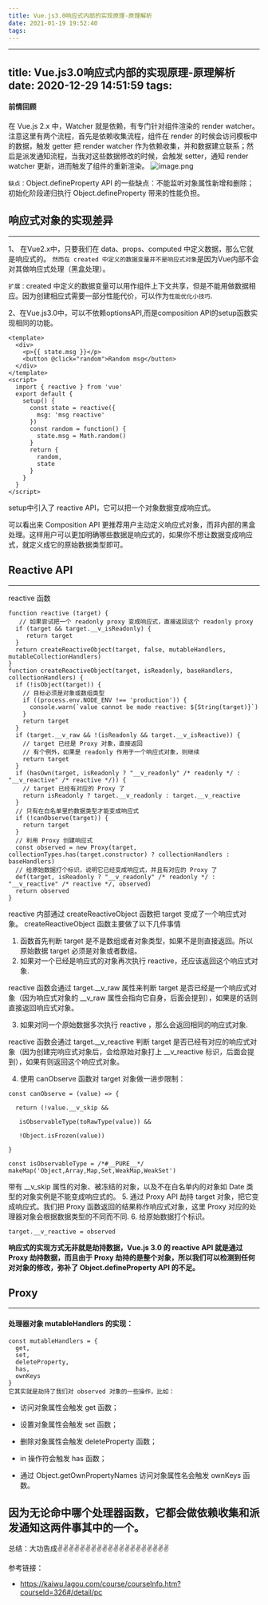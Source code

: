 ```yaml
---
title: Vue.js3.0响应式内部的实现原理-原理解析
date: 2021-01-19 19:52:40
tags:
---
```


---
title: Vue.js3.0响应式内部的实现原理-原理解析
date: 2020-12-29 14:51:59
tags:
---
<meta name="referrer" content="no-referrer"/>

#### 前情回顾
在 Vue.js 2.x 中，Watcher 就是依赖，有专门针对组件渲染的 render watcher。注意这里有两个流程，首先是依赖收集流程，组件在 render 的时候会访问模板中的数据，触发 getter 把 render watcher 作为依赖收集，并和数据建立联系；然后是派发通知流程，当我对这些数据修改的时候，会触发 setter，通知 render watcher 更新，进而触发了组件的重新渲染。
![image.png](https://s0.lgstatic.com/i/image/M00/36/C0/CgqCHl8YAPSAYotsAAG17TKWHiQ421.png)

`缺点：`Object.defineProperty API 的一些缺点：不能监听对象属性新增和删除；初始化阶段递归执行 Object.defineProperty 带来的性能负担。

## 响应式对象的实现差异
---
1、 在Vue2.x中，只要我们在 data、props、computed 中定义数据，那么它就是响应式的。
`然而在 created 中定义的数据变量并不是响应式对象`是因为Vue内部不会对其做响应式处理（黑盒处理）。

`扩展：`created 中定义的数据变量可以用作组件上下文共享，但是不能用做数据相应。因为创建相应式需要一部分性能代价，可以作为`性能优化小技巧`.

2、在Vue.js3.0中，可以不依赖optionsAPI,而是composition API的setup函数实现相同的功能。
```
<template>
  <div>
    <p>{{ state.msg }}</p>
    <button @click="random">Random msg</button>
  </div>
</template>
<script>
  import { reactive } from 'vue'
  export default {
    setup() {
      const state = reactive({
        msg: 'msg reactive'
      })
      const random = function() {
        state.msg = Math.random()
      }
      return {
        random,
        state
      }
    }
  }
</script>
```
setup中引入了 reactive API，它可以把一个对象数据变成响应式。


可以看出来 Composition API 更推荐用户主动定义响应式对象，而非内部的黑盒处理。这样用户可以更加明确哪些数据是响应式的，如果你不想让数据变成响应式，就定义成它的原始数据类型即可。

## Reactive API
---

reactive 函数
```
function reactive (target) {
   // 如果尝试把一个 readonly proxy 变成响应式，直接返回这个 readonly proxy
  if (target && target.__v_isReadonly) {
     return target
  } 
  return createReactiveObject(target, false, mutableHandlers, mutableCollectionHandlers)
}
function createReactiveObject(target, isReadonly, baseHandlers, collectionHandlers) {
  if (!isObject(target)) {
    // 目标必须是对象或数组类型
    if ((process.env.NODE_ENV !== 'production')) {
      console.warn(`value cannot be made reactive: ${String(target)}`)
    }
    return target
  }
  if (target.__v_raw && !(isReadonly && target.__v_isReactive)) {
    // target 已经是 Proxy 对象，直接返回
    // 有个例外，如果是 readonly 作用于一个响应式对象，则继续
    return target
  }
  if (hasOwn(target, isReadonly ? "__v_readonly" /* readonly */ : "__v_reactive" /* reactive */)) {
    // target 已经有对应的 Proxy 了
    return isReadonly ? target.__v_readonly : target.__v_reactive
  }
  // 只有在白名单里的数据类型才能变成响应式
  if (!canObserve(target)) {
    return target
  }
  // 利用 Proxy 创建响应式
  const observed = new Proxy(target, collectionTypes.has(target.constructor) ? collectionHandlers : baseHandlers)
  // 给原始数据打个标识，说明它已经变成响应式，并且有对应的 Proxy 了
  def(target, isReadonly ? "__v_readonly" /* readonly */ : "__v_reactive" /* reactive */, observed)
  return observed
}
```
reactive 内部通过 createReactiveObject 函数把 target 变成了一个响应式对象。
createReactiveObject 函数主要做了以下几件事情
1. 函数首先判断 target 是不是数组或者对象类型，如果不是则直接返回。所以原始数据 target 必须是对象或者数组。
2. 如果对一个已经是响应式的对象再次执行 reactive，还应该返回这个响应式对象.

reactive 函数会通过 target.__v_raw 属性来判断 target 是否已经是一个响应式对象（因为响应式对象的 __v_raw 属性会指向它自身，后面会提到），如果是的话则直接返回响应式对象。

3. 如果对同一个原始数据多次执行 reactive ，那么会返回相同的响应式对象.

reactive 函数会通过 target.__v_reactive 判断 target 是否已经有对应的响应式对象（因为创建完响应式对象后，会给原始对象打上 __v_reactive 标识，后面会提到），如果有则返回这个响应式对象。

4. 使用 canObserve 函数对 target 对象做一进步限制：
```
const canObserve = (value) => {

  return (!value.__v_skip &&

   isObservableType(toRawType(value)) &&

   !Object.isFrozen(value))

}

const isObservableType = /*#__PURE__*/ makeMap('Object,Array,Map,Set,WeakMap,WeakSet')

```
带有 __v_skip 属性的对象、被冻结的对象，以及不在白名单内的对象如 Date 类型的对象实例是不能变成响应式的。
5. 通过 Proxy API 劫持 target 对象，把它变成响应式。我们把 Proxy 函数返回的结果称作响应式对象，这里 Proxy 对应的处理器对象会根据数据类型的不同而不同.
6. 给原始数据打个标识。
```
target.__v_reactive = observed
```

**响应式的实现方式无非就是劫持数据，Vue.js 3.0 的 reactive API 就是通过 Proxy 劫持数据，而且由于 Proxy 劫持的是整个对象，所以我们可以检测到任何对对象的修改，弥补了 Object.defineProperty API 的不足。**

## Proxy 
---
#### 处理器对象 mutableHandlers 的实现：

```
const mutableHandlers = {
  get,
  set,
  deleteProperty,
  has,
  ownKeys
}
它其实就是劫持了我们对 observed 对象的一些操作，比如：
```
* 访问对象属性会触发 get 函数；

* 设置对象属性会触发 set 函数；

* 删除对象属性会触发 deleteProperty 函数；

* in 操作符会触发 has 函数；

* 通过 Object.getOwnPropertyNames 访问对象属性名会触发 ownKeys 函数。

因为无论命中哪个处理器函数，它都会做依赖收集和派发通知这两件事其中的一个。
---
总结：大功告成✌️✌️✌️✌️✌️✌️✌️✌️✌️✌️✌️✌️✌️✌️✌️✌️✌️✌️✌️✌️

参考链接： 
* https://kaiwu.lagou.com/course/courseInfo.htm?courseId=326#/detail/pc
